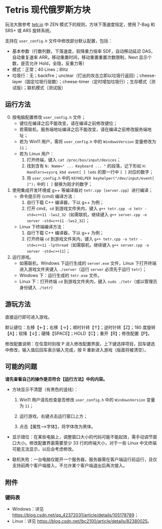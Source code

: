 # Tetris 现代俄罗斯方块

玩法大致参考 [tetr.io](https://tetr.io/) 中 ZEN 模式下的规则，方块下落速度恒定，使用 7-Bag 和 SRS+ 或 ARS 旋转系统。

支持在 `user_config.h` 文件中修改部分默认配置，包括：
- 基本参数（行数列数，下落速度，软降重力倍率 SDF，自动移动延迟 DAS，自动重复速率 ARR，移动重置时间，移动重置重置次数限制，Next 显示个数，是否允许 Hold，全隐，反重力等）
- 模式：正常；40 Lines；Blitz
- 垃圾行：无；backfire；unclear（打出的攻击立即以垃圾行返回）；cheese-layer（固定垃圾行层数）；cheese-timer（定时增加垃圾行）；生存模式（测试版）；联机模式（测试版）

## 运行方法

0. 按电脑配置修改 `user_config.h` 文件；
	- 键位在编译之后不能改变，请在编译之前修改键位；
	- 若需联机，服务端地址编译之后不能改变，请在编译之前修改服务端地址；
	- 若为 Win11 用户，需将 `user_config.h` 中的 `WindowsVersion` 变量修改为 `11`；
	- 若为 Linux 用户：
		1. 打开终端，键入 `cat /proc/bus/input/devices`；
		2. 找到含有 `N: Name=" ... Keyboard ... "` 的段落，记下形如 `H: Handlers=sysrq kbd event[ ] leds` 的那一行中 `[ ]` 对应的数字；
		3. 将 `user_config.h` 中的 `KEYHELPER keyhelper("/dev/input/event[ ]");` 中的 `[ ]` 替换为刚才的数字； 
1. 使用集成开发环境或 g++ 等编译器对 `tetr.cpp`（`server.cpp`）进行编译；
	- 命令提示符 (cmd) 编译方法：
		1. 自行下载 C++ 编译器，下以 g++ 为例；
		2. 打开 cmd，`cd` 到游戏文件夹内，键入 `g++ tetr.cpp -o tetr -std=c++11 -lws2_32`（如需联机，继续键入 `g++ server.cpp -o server -std=c++11 -lws2_32`）；
	- Linux 下终端编译方法：
		1. 自行下载 C++ 编译器，下以 g++ 为例；
		2. 打开终端 `cd` 到游戏文件夹内，键入 `g++ tetr.cpp -o tetr -std=c++11 -lpthread`（如需联机，继续键入 `g++ server.cpp -o server -std=c++11`）；
2. 运行游戏。
	- 如需联机，Windows 下运行生成的 `server.exe` 文件，Linux 下打开终端进入游戏文件夹键入 `./server`（运行 `server` 必须先于运行 `tetr`）；
	- Windows 下：运行生成的 `tetr.exe` 文件。
	- Linux 下：打开终端 `cd` 到游戏文件夹内，键入 `sudo ./tetr`（或以管理员身份键入 `./tetr`）

## 游玩方法

直接运行即可进入游戏。

默认键位：左移【←】；右移【→】；顺时针转【↑】；逆时针转【Z】；180 度旋转【A】；软降【↓】；硬降【SPACE】；HOLD【C】；重开【R】；修改配置【P】。

修改配置说明：在任意时刻按 P 进入修改配置界面，上下键选择项目，回车键选中修改，输入值后回车表示输入完成，按 R 重新进入游戏（版面将被清空）。

## 可能的问题

**请先查看自己的操作是否符合【运行方法】中的内容。**

- 方块显示不清楚（有黑色的竖线）：
	
	1. Win11 用户请先检查是否修改 `user_config.h` 中的 `WindowsVersion` 变量为 `11`；
	
	2. 运行游戏，右键点击运行窗口上方；
	
	3. 点击【属性-->字体】，将字体改为黑体。
	
- 显示错位：在某些电脑上，调整窗口大小的代码可能不能起效，需手动调节窗口大小。修改配置界面需要至少 33 行的终端大小，对于一些 Linux 中文终端可能无法显示，以后会考虑修改。

- 联机失败：一台电脑仅能开一个服务器，服务器需在客户端运行前运行，且仅支持前两个客户端接入，不允许某个客户端退出后再次接入。

## 附件

### 键码表

- Windows：详见 <https://blog.csdn.net/qq_42372031/article/details/105178789>；
- Linux：详见 <https://blog.csdn.net/lbc2100/article/details/82380025>。
